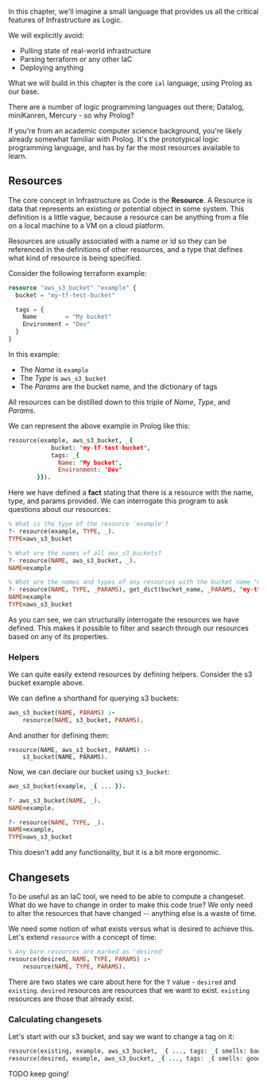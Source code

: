 In this chapter, we'll imagine a small language that provides us all the critical features of Infrastructure as Logic.

We will explicitly avoid:
* Pulling state of real-world infrastructure
* Parsing terraform or any other IaC
* Deploying anything

What we will build in this chapter is the core `ial` language, using Prolog as our base.

There are a number of logic programming languages out there; Datalog, miniKanren, Mercury - so why Prolog?

If you're from an academic computer science background, you're likely already somewhat familiar with Prolog. It's the prototypical logic programming language, and has by far the most resources available to learn.

## Resources
The core concept in Infrastructure as Code is the **Resource**. A Resource is data that represents an existing or potential object in some system. This definition is a little vague, because a resource can be anything from a file on a local machine to a VM on a cloud platform.

Resources are usually associated with a name or id so they can be referenced in the definitions of other resources, and a type that defines what kind of resource is being specified.

Consider the following terraform example:

```terraform
resource "aws_s3_bucket" "example" {
  bucket = "my-tf-test-bucket"

  tags = {
    Name        = "My bucket"
    Environment = "Dev"
  }
}
```

In this example:
* The *Name* is `example`
* The *Type* is `aws_s3_bucket`
* The *Params* are the bucket name, and the dictionary of tags

All resources can be distilled down to this triple of *Name*, *Type*, and *Params*.

We can represent the above example in Prolog like this:
```prolog
resource(example, aws_s3_bucket, _{
            bucket: "my-tf-test-bucket",
            tags: _{
              Name: "My bucket",
              Environment: "Dev"
        }}).
```

Here we have defined a **fact** stating that there is a resource with the name, type, and params provided. We can interrogate this program to ask questions about our resources:
```prolog
% What is the type of the resource 'example'?
?- resource(example, TYPE, _).
TYPE=aws_s3_bucket

% What are the names of all aws_s3_buckets?
?- resource(NAME, aws_s3_bucket, _).
NAME=example

% What are the names and types of any resources with the bucket name "my-tf-test-bucket"?
?- resource(NAME, TYPE, _PARAMS), get_dict(bucket_name, _PARAMS, "my-tf-test-bucket").
NAME=example
TYPE=aws_s3_bucket
```

As you can see, we can structurally interrogate the resources we have defined. This makes it possible to filter and search through our resources based on any of its properties.

### Helpers
We can quite easily extend resources by defining helpers. Consider the s3 bucket example above.

We can define a shorthand for querying s3 buckets:
```prolog
aws_s3_bucket(NAME, PARAMS) :-
	resource(NAME, s3_bucket, PARAMS).
```

And another for defining them:
```
resource(NAME, aws_s3_bucket, PARAMS) :-
    s3_bucket(NAME, PARAMS).
```

Now, we can declare our bucket using `s3_bucket`:
```prolog
aws_s3_bucket(example, _{ ... }).

?- aws_s3_bucket(NAME, _).
NAME=example.

?- resource(NAME, TYPE, _).
NAME=example,
TYPE=aws_s3_bucket
```

This doesn't add any functionality, but it is a bit more ergonomic.

## Changesets
To be useful as an IaC tool, we need to be able to compute a changeset. What do we have to change in order to make this code true? We only need to alter the resources that have changed -- anything else is a waste of time.

We need some notion of what exists versus what is desired to achieve this. Let's extend `resource` with a concept of time:
```prolog
% Any bare resources are marked as 'desired'
resource(desired, NAME, TYPE, PARAMS) :-
    resource(NAME, TYPE, PARAMS).
```

There are two states we care about here for the `T` value - `desired` and `existing`. `desired` resources are resources that we want to exist. `existing` resources are those that already exist.

### Calculating changesets
Let's start with our s3 bucket, and say we want to change a tag on it:
```prolog
resource(existing, example, aws_s3_bucket, _{ ..., tags: _{ smells: bad }}).
resource(desired, example, aws_s3_bucket, _{ ..., tags: _{ smells: good }}).
```

TODO keep going!
